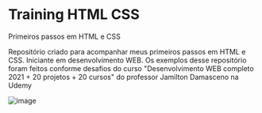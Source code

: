 # Training HTML CSS

 Primeiros passos em HTML e CSS

 Repositório criado para acompanhar meus primeiros passos em HTML e CSS.
 Iniciante em desenvolvimento WEB.
 Os exemplos desse repositório foram feitos conforme desafios do curso "Desenvolvimento WEB completo 2021 + 20 projetos + 20 cursos" do professor Jamilton Damasceno na Udemy

![image](https://user-images.githubusercontent.com/83739628/128277797-e054fba8-74af-4f50-864d-641334cabb9c.png)
